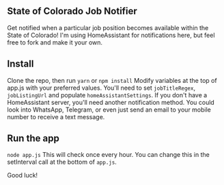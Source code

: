 ## State of Colorado Job Notifier
Get notified when a particular job position becomes available within the State of Colorado!
I'm using HomeAssistant for notifications here, but feel free to fork and make it your own.

## Install
Clone the repo, then run `yarn` or `npm install`
Modify variables at the top of app.js with your preferred values. You'll need to set `jobTitleRegex`, `jobListingUrl` and populate `homeAssistantSettings`. If you don't have a HomeAssistant server, you'll need another notification method. You could look into WhatsApp, Telegram, or even just send an email to your mobile number to receive a text message.

## Run the app
`node app.js`
This will check once every hour. You can change this in the setInterval call at the bottom of `app.js`.

Good luck!
